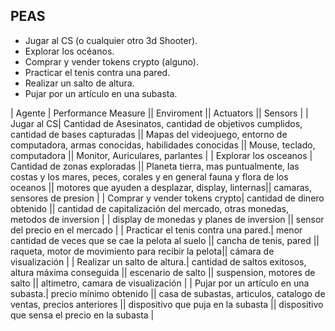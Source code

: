 ## PEAS

- Jugar al CS (o cualquier otro 3d Shooter).
- Explorar los océanos.
- Comprar y vender tokens crypto (alguno).
- Practicar el tenis contra una pared.
- Realizar un salto de altura.
- Pujar por un artículo en una subasta.



| Agente | Performance Measure || Enviroment || Actuators || Sensors |
| Jugar al CS| Cantidad de Asesinatos, cantidad de objetivos cumplidos, cantidad de bases capturadas || Mapas del videojuego, entorno de computadora, armas conocidas, habilidades conocidas || Mouse, teclado, computadora || Monitor, Auriculares, parlantes |
| Explorar los osceanos | Cantidad de zonas exploradas || Planeta tierra, mas puntualmente, las costas y los mares, peces, corales y en general fauna y flora de los oceanos || motores que ayuden a desplazar, display, linternas|| camaras, sensores de presion |
| Comprar y vender tokens crypto| cantidad de dinero obtenido || cantidad de capitalización del mercado, otras monedas, metodos de inversion  | | display de monedas y planes de inversion || sensor del precio en el mercado |
| Practicar el tenis contra una pared.| menor cantidad de veces que se cae la pelota al suelo || cancha de tenis, pared || raqueta, motor de movimiento para recibir la pelota|| cámara de visualización |
| Realizar un salto de altura.| cantidad de saltos exitosos, altura máxima conseguida || escenario de salto || suspension, motores de salto || altimetro, camara de visualización |
| Pujar por un artículo en una subasta.| precio mínimo obtenido || casa de subastas, articulos, catalogo de ventas, precios anteriores || dispositivo que puja en la subasta || dispositivo que sensa el precio en la subasta |




